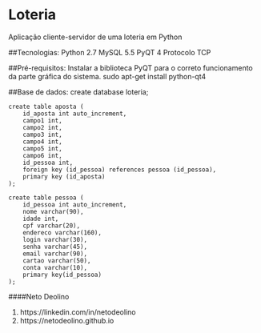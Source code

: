 # Loteria
Aplicação cliente-servidor de uma loteria em Python

##Tecnologias:
	Python 2.7
	MySQL 5.5
	PyQT 4
	Protocolo TCP

##Pré-requisitos:
	Instalar a biblioteca PyQT para o correto funcionamento da parte gráfica do sistema.
		sudo apt-get install python-qt4

##Base de dados:
	create database loteria;

	create table aposta (
		id_aposta int auto_increment,
		campo1 int,
		campo2 int,
		campo3 int,
		campo4 int,
		campo5 int,
		campo6 int,
		id_pessoa int,
		foreign key (id_pessoa) references pessoa (id_pessoa),
		primary key (id_aposta)
	);

	create table pessoa (
		id_pessoa int auto_increment,
		nome varchar(90),
		idade int,
		cpf varchar(20),
		endereco varchar(160),
		login varchar(30),
		senha varchar(45),
		email varchar(90),
		cartao varchar(50),
		conta varchar(10),
		primary key(id_pessoa)
	);

####Neto Deolino
<ol>
    <li> https://linkedin.com/in/netodeolino </li>
    <li> https://netodeolino.github.io </li>
</ol>